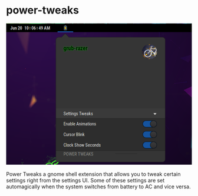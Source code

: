 # power-tweaks

![Power tweaks](powertweaks.png)

Power Tweaks a gnome shell extension that allows you to tweak certain settings right from the settings UI.
Some of these settings are set automagically when the system switches from battery to AC and vice versa.

